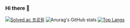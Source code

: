### Hi there 👋

[![Solved.ac 프로필](http://mazassumnida.wtf/api/v2/generate_badge?boj=2023dana)](https://solved.ac/2023dana)
</a>
![Anurag's GitHub stats](https://github-readme-stats.vercel.app/api?username=anuraghazra&show_icons=true&theme=tokyonight)
</a>
[![Top Langs](https://github-readme-stats.vercel.app/api/top-langs/?2023dana=anuraghazra&layout=compact)](https://github.com/anuraghazra/github-readme-stats)
